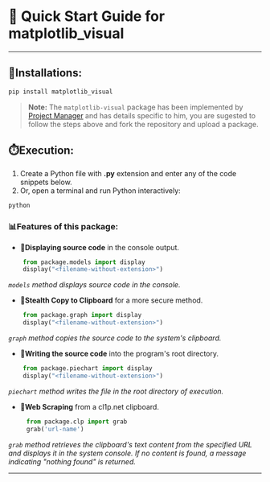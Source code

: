 # 🚀 Quick Start Guide for matplotlib_visual
--- 

## **🔧Installations:**
```bash
pip install matplotlib_visual
```
> **Note:** The `matplotlib-visual` package has been implemented by [Project Manager](https://github.com/this-is-yaash) and has details specific to him, you are sugested to follow the steps above and fork the repository and upload a package.

## **⏱️Execution:**
1. Create a Python file with **.py** extension and enter any of the code snippets below.
2. Or, open a terminal and run Python interactively:
```bash
python
```

### 📊Features of this package:
- **📍Displaying source code** in the console output.
```python
    from package.models import display
    display("<filename-without-extension>")
```
 *`models` method displays source code in the console.*  


- **📍Stealth Copy to Clipboard** for a more secure method.
```python
    from package.graph import display
    display("<filename-without-extension>")
```
 *`graph` method copies the source code to the system's clipboard.*  

- **📍Writing the source code** into the program's root directory.
```python
    from package.piechart import display
    display("<filename-without-extension>")
```
 *`piechart` method writes the file in the root directory of execution.*  

- **📍Web Scraping** from a cl1p.net clipboard.
```python
     from package.clp import grab
     grab('url-name')
```
 *`grab` method retrieves the clipboard's text content from the specified URL and displays it in the system console. If no content is found, a message indicating "nothing found" is returned.*  

---
